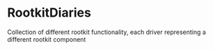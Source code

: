 # RootkitDiaries
Collection of different rootkit functionality, each driver representing a different rootkit component
